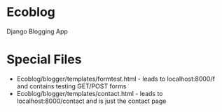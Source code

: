 # Ecoblog
Django Blogging App


# Special Files
- Ecoblog/blogger/templates/formtest.html - leads to localhost:8000/f and contains testing GET/POST forms
- Ecoblog/blogger/templates/contact.html - leads to localhost:8000/contact and is just the contact page
